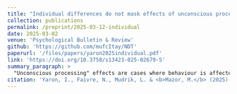 ```yaml
---
title: "Individual differences do not mask effects of unconscious processing"
collection: publications
permalink: /preprint/2025-03-12-individual
date: 2025-03-02
venue: 'Psychological Bulletin & Review'
github: 'https://github.com/mufcItay/NDT'
paperurl: '/files/papers/yaron2025individual.pdf'
link: 'https://doi.org/10.3758/s13423-025-02679-5'
summary_paragraph: >
  "Unconscious processing" effects are cases where behaviour is affected by events that were not consciously perceived. In the 2000s many such cases were reported in the scientific literature, but these findings were since challenged on statistical grounds. In this paper, a collaboration with [Liad](https://en-social-sciences.tau.ac.il/profile/mudrikli) and [Nathan](https://nfaivre.netlify.app/), led by [Itay](http://researchgate.net/scientific-contributions/Itay-Yaron-2173226335), we point out that the statistical analyses that are commonly used to test for unconscious processing effects make an unnecessary assumption, namely that the direction of effects should be the same for all people. We developed two new statistical tests that do not make this assumption: a Sign Consistency test and an Absolute Effect Size test (the second was suggested by our Reviewer [Sascha Meyen](https://www.ecogsci.cs.uni-tuebingen.de/team/sascha-meyen/)). We applied these tests to data from previous studies about unconscious perception, only to find that relaxing this assumption does not make a difference. In contrast, the same tests revealed multiple hidden effects when applied to datasets from other fields. Together, we conclude that effect of unconscious processing were not masked by individual differences. 
citation: 'Yaron, I., Faivre, N., Mudrik, L. & <b>Mazor, M.</b> (2025). Individual differences do not mask effects of unconscious processing. <i>Psychological Bulletin & Review</i>'
---
```

